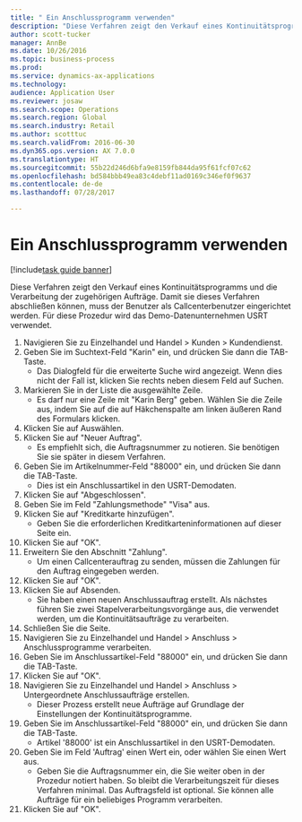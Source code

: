 ```yaml
--- 
title: " Ein Anschlussprogramm verwenden"
description: "Diese Verfahren zeigt den Verkauf eines Kontinuitätsprogramms und die Verarbeitung der zugehörigen Aufträge."
author: scott-tucker
manager: AnnBe
ms.date: 10/26/2016
ms.topic: business-process
ms.prod: 
ms.service: dynamics-ax-applications
ms.technology: 
audience: Application User
ms.reviewer: josaw
ms.search.scope: Operations
ms.search.region: Global
ms.search.industry: Retail
ms.author: scotttuc
ms.search.validFrom: 2016-06-30
ms.dyn365.ops.version: AX 7.0.0
ms.translationtype: HT
ms.sourcegitcommit: 55b22d246d6bfa9e8159fb844da95f61fcf07c62
ms.openlocfilehash: bd584bbb49ea83c4debf11ad0169c346ef0f9637
ms.contentlocale: de-de
ms.lasthandoff: 07/28/2017

---
```

# <a name="use-a-continuity-program"></a> Ein Anschlussprogramm verwenden

[!include[task guide banner](../includes/task-guide-banner.md)]

Diese Verfahren zeigt den Verkauf eines Kontinuitätsprogramms und die Verarbeitung der zugehörigen Aufträge. Damit sie dieses Verfahren abschließen können, muss der Benutzer als Callcenterbenutzer eingerichtet werden. Für diese Prozedur wird das Demo-Datenunternehmen USRT verwendet.

1. Navigieren Sie zu Einzelhandel und Handel > Kunden > Kundendienst.
2. Geben Sie im Suchtext-Feld "Karin" ein, und drücken Sie dann die TAB-Taste.
    * Das Dialogfeld für die erweiterte Suche wird angezeigt. Wenn dies nicht der Fall ist, klicken Sie rechts neben diesem Feld auf Suchen.  
3. Markieren Sie in der Liste die ausgewählte Zeile.
    * Es darf nur eine Zeile mit "Karin Berg" geben. Wählen Sie die Zeile aus, indem Sie auf die auf Häkchenspalte am linken äußeren Rand des Formulars klicken.  
4. Klicken Sie auf Auswählen.
5. Klicken Sie auf "Neuer Auftrag".
    * Es empfiehlt sich, die Auftragsnummer zu notieren. Sie benötigen Sie sie später in diesem Verfahren.  
6. Geben Sie im Artikelnummer-Feld "88000" ein, und drücken Sie dann die TAB-Taste.
    * Dies ist ein Anschlussartikel in den USRT-Demodaten.  
7. Klicken Sie auf "Abgeschlossen".
8. Geben Sie im Feld "Zahlungsmethode" "Visa" aus.
9. Klicken Sie auf "Kreditkarte hinzufügen".
    * Geben Sie die erforderlichen Kreditkarteninformationen auf dieser Seite ein.  
10. Klicken Sie auf "OK".
11. Erweitern Sie den Abschnitt "Zahlung".
    * Um einen Callcenterauftrag zu senden, müssen die Zahlungen für den Auftrag eingegeben werden.  
12. Klicken Sie auf "OK".
13. Klicken Sie auf Absenden.
    * Sie haben einen neuen Anschlussauftrag erstellt. Als nächstes führen Sie zwei Stapelverarbeitungsvorgänge aus, die verwendet werden, um die Kontinuitätsaufträge zu verarbeiten.  
14. Schließen Sie die Seite.
15. Navigieren Sie zu Einzelhandel und Handel > Anschluss  > Anschlussprogramme verarbeiten.
16. Geben Sie im Anschlussartikel-Feld "88000" ein, und drücken Sie dann die TAB-Taste.
17. Klicken Sie auf "OK".
18. Navigieren Sie zu Einzelhandel und Handel > Anschluss  > Untergeordnete Anschlussaufträge erstellen.
    * Dieser Prozess erstellt neue Aufträge auf Grundlage der Einstellungen der Kontinuitätsprogramme.  
19. Geben Sie im Anschlussartikel-Feld "88000" ein, und drücken Sie dann die TAB-Taste.
    * Artikel '88000' ist ein Anschlussartikel in den USRT-Demodaten.  
20. Geben Sie im Feld 'Auftrag' einen Wert ein, oder wählen Sie einen Wert aus.
    * Geben Sie die Auftragsnummer ein, die Sie weiter oben in der Prozedur notiert haben. So bleibt die Verarbeitungszeit für dieses Verfahren minimal. Das Auftragsfeld ist optional. Sie können alle Aufträge für ein beliebiges Programm verarbeiten.  
21. Klicken Sie auf "OK".



